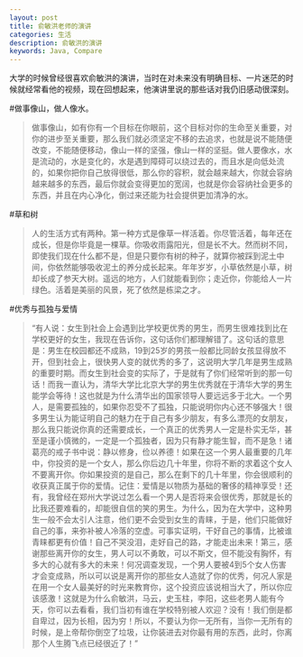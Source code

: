 ```yaml
---
layout: post
title: 俞敏洪老师的演讲
categories: 生活
description: 俞敏洪的演讲
keywords: Java, Compare
---
```


大学的时候曾经很喜欢俞敏洪的演讲，当时在对未来没有明确目标、一片迷茫的时候就经常看他的视频，现在回想起来，他演讲里说的那些话对我仍旧感动很深刻。


#做事像山，做人像水。

>做事像山，如有你有一个目标在你眼前，这个目标对你的生命至关重要，对你的进步至关重要，那么我们就必须坚定不移的去追求，也就是说不能随便改变，不能随便移动，像山一样的坚强，像山一样的坚挺。做人要像水，水是流动的，水是变化的，水是遇到障碍可以绕过去的，而且水是向低处流的，如果你把你自己放得很低，那么你的容积，就会越来越大，你就会容纳越来越多的东西，最后你就会变得更加的宽阔，也就是你会容纳社会更多的东西，并且在内心净化，倒过来还能为社会提供更加清净的水。


#草和树

>人的生活方式有两种。第一种方式是像草一样活着。你尽管活着，每年还在成长，但是你毕竟是一棵草。你吸收雨露阳光，但是长不大。然而树不同，即使我们现在什么都不是，但是只要你有树的种子，就算你被踩到泥土中间，你依然能够吸收泥土的养分成长起来。年年岁岁，小草依然是小草，树却长成了参天大树。遥远的地方，人们就能看到你；走近你，你能给人一片绿色。活着是美丽的风景，死了依然是栋梁之才。

#优秀与孤独与爱情

>“有人说：女生到社会上会遇到比学校更优秀的男生，而男生很难找到比在学校更好的女生，我现在告诉你，这句话你们都理解错了。这句话的意思是：男生在校园都还不成熟，19到25岁的男孩一般都比同龄女孩显得放不开，但到社会上，很快男人变的就优秀的多了，这说明大学几年是男生成熟的重要时期。而女生到社会变的实际了，于是就有了你们经常听到的那一句话！而我一直认为，清华大学比北京大学的男生优秀就在于清华大学的男生能学会等待！这也就是为什么清华出的国家领导人要远远多于北大。一个男人，是需要孤独的，如果你忍受不了孤独，只能说明你内心还不够强大！很多男生认为能证明自己的魅力在于自己有多少朋友，有多么漂亮的女朋友，那么我只能说你真的还需要成长，一个真正的优秀男人一定是朴实无华，甚至是谨小慎微的，一定是一个孤独者，因为只有静才能生智，而不是急！诸葛亮的戒子书中说：静以修身，俭以养德！如果在这一个男人最重要的几年中，你投资的是一个女人，那么你后边几十年里，你将不断的求着这个女人不要离开你。你如果投资的是自己，那么在剩下的几十年里，你会很顺利的收获真正属于你的爱情。记住：爱情是以物质为基础的奢侈的精神享受！还有，我曾经在郑州大学说过怎么看一个男人是否将来会很优秀，那就是长的比我还要难看的，却能很自信的笑的男生。为什么，因为在大学中，这种男生一般不会太引人注意，他们更不会受到女生的青睐，于是，他们只能做好自己的事，来弥补被人冷落的空虚。可事实证明，干好自己的事情，比被谁青睐都更有价值！自己不哭没泪，走好自己的路，才能走出未来！第三，感谢那些离开你的女生，男人可以不勇敢，可以不斯文，但不能没有胸怀，有多大的心就有多大的未来！何况调查发现，一个男人要被4到5个女人伤害才会变成熟，所以可以说是离开你的那些女人造就了你的优秀，何况人家是在用一个女人最美好的时光来教育你，这个投资应该说相当大了，所以你应该感激！这就是为什么俞敏洪，马云，史玉柱，李阳，这些老男人能有今天，你可以去看看，我们当初有谁在学校特别被人欢迎？没有！我们倒是都自卑过，因为长相，因为穷！所以，不要认为你一无所有，当你一无所有的时候，是上帝帮你倒空了垃圾，让你装进去对你最有用的东西，此时，你离那个人生腾飞点已经很近了！”